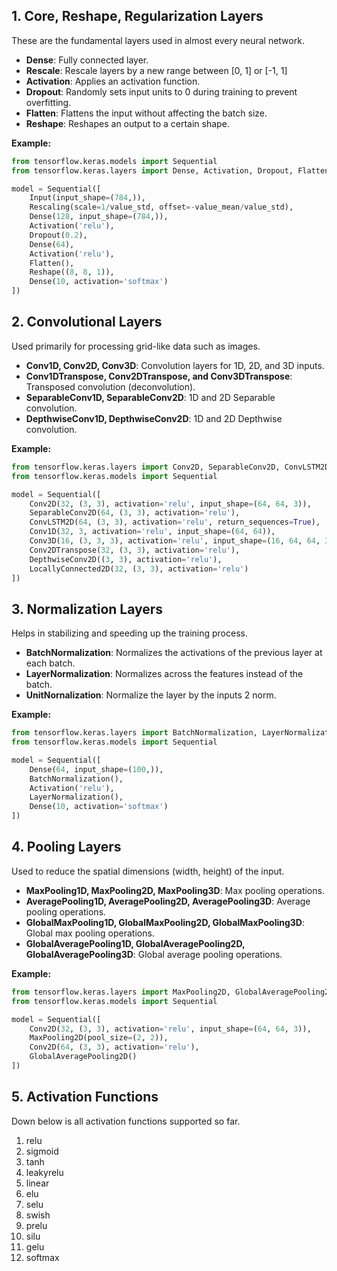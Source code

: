 ## 1. **Core, Reshape, Regularization Layers**

These are the fundamental layers used in almost every neural network.

- **Dense**: Fully connected layer.
- **Rescale**: Rescale layers by a new range between [0, 1] or [-1, 1]
- **Activation**: Applies an activation function.
- **Dropout**: Randomly sets input units to 0 during training to prevent overfitting.
- **Flatten**: Flattens the input without affecting the batch size.
- **Reshape**: Reshapes an output to a certain shape.

**Example:**
```python
from tensorflow.keras.models import Sequential
from tensorflow.keras.layers import Dense, Activation, Dropout, Flatten, Reshape

model = Sequential([
    Input(input_shape=(784,)),
    Rescaling(scale=1/value_std, offset=-value_mean/value_std),
    Dense(128, input_shape=(784,)),
    Activation('relu'),
    Dropout(0.2),
    Dense(64),
    Activation('relu'),
    Flatten(),
    Reshape((8, 8, 1)),
    Dense(10, activation='softmax')
])
```

## 2. **Convolutional Layers**

Used primarily for processing grid-like data such as images.

- **Conv1D, Conv2D, Conv3D**: Convolution layers for 1D, 2D, and 3D inputs.
- **Conv1DTranspose, Conv2DTranspose, and Conv3DTranspose**: Transposed convolution (deconvolution).
- **SeparableConv1D, SeparableConv2D**: 1D and 2D Separable convolution.
- **DepthwiseConv1D, DepthwiseConv2D**: 1D and 2D Depthwise convolution.
<!-- - **ConvLSTM2D**: Convolutional LSTM. -->

**Example:**
```python
from tensorflow.keras.layers import Conv2D, SeparableConv2D, ConvLSTM2D, Conv1D, Conv3D, Conv2DTranspose, DepthwiseConv2D, LocallyConnected2D
from tensorflow.keras.models import Sequential

model = Sequential([
    Conv2D(32, (3, 3), activation='relu', input_shape=(64, 64, 3)),
    SeparableConv2D(64, (3, 3), activation='relu'),
    ConvLSTM2D(64, (3, 3), activation='relu', return_sequences=True),
    Conv1D(32, 3, activation='relu', input_shape=(64, 64)),
    Conv3D(16, (3, 3, 3), activation='relu', input_shape=(16, 64, 64, 3)),
    Conv2DTranspose(32, (3, 3), activation='relu'),
    DepthwiseConv2D((3, 3), activation='relu'),
    LocallyConnected2D(32, (3, 3), activation='relu')
])
```

## 3. **Normalization Layers**

Helps in stabilizing and speeding up the training process.

- **BatchNormalization**: Normalizes the activations of the previous layer at each batch.
- **LayerNormalization**: Normalizes across the features instead of the batch.
- **UnitNornalization**: Normalize the layer by the inputs 2 norm.

**Example:**
```python
from tensorflow.keras.layers import BatchNormalization, LayerNormalization, Dense, Activation
from tensorflow.keras.models import Sequential

model = Sequential([
    Dense(64, input_shape=(100,)),
    BatchNormalization(),
    Activation('relu'),
    LayerNormalization(),
    Dense(10, activation='softmax')
])
```

## 4. **Pooling Layers**

Used to reduce the spatial dimensions (width, height) of the input.

- **MaxPooling1D, MaxPooling2D, MaxPooling3D**: Max pooling operations.
- **AveragePooling1D, AveragePooling2D, AveragePooling3D**: Average pooling operations.
- **GlobalMaxPooling1D, GlobalMaxPooling2D, GlobalMaxPooling3D**: Global max pooling operations.
- **GlobalAveragePooling1D, GlobalAveragePooling2D, GlobalAveragePooling3D**: Global average pooling operations.

**Example:**
```python
from tensorflow.keras.layers import MaxPooling2D, GlobalAveragePooling2D, Conv2D
from tensorflow.keras.models import Sequential

model = Sequential([
    Conv2D(32, (3, 3), activation='relu', input_shape=(64, 64, 3)),
    MaxPooling2D(pool_size=(2, 2)),
    Conv2D(64, (3, 3), activation='relu'),
    GlobalAveragePooling2D()
])
```

## 5. **Activation Functions**

Down below is all activation functions supported so far.

1. relu
1. sigmoid
1. tanh
1. leakyrelu
1. linear
1. elu
1. selu
1. swish
1. prelu
1. silu
1. gelu
1. softmax